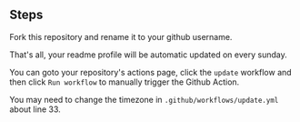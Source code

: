 ## Steps
Fork this repository and rename it to your github username.

That's all, your readme profile will be automatic updated on every sunday.

You can goto your repository's actions page, click the `update` workflow and then click `Run workflow` to manually trigger the Github Action.

You may need to change the timezone in `.github/workflows/update.yml` about line 33. 